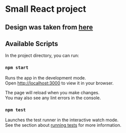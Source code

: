 # Small React project

## Design was taken from [here](https://www.figma.com/file/cfGkBSAbPxPBSOVCrK3ebZ/Crypter_-NFT-marketplace-kit-(Copy)?node-id=1555%3A114851)

## Available Scripts

In the project directory, you can run:

### `npm start`

Runs the app in the development mode.\
Open [http://localhost:3000](http://localhost:3000) to view it in your browser.

The page will reload when you make changes.\
You may also see any lint errors in the console.

### `npm test`

Launches the test runner in the interactive watch mode.\
See the section about [running tests](https://facebook.github.io/create-react-app/docs/running-tests) for more information.
